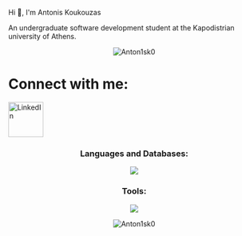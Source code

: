 Hi 👋, I'm Antonis Koukouzas

An undergraduate software development student at the Kapodistrian university of Athens.

<p align="center"> 
    <img src="https://komarev.com/ghpvc/?username=Anton1sk0&label=Profile%20Views&color=534bc3&style=flat" alt="Anton1sk0" /> 
</p>

# Connect with me:
[<img align="left" alt="LinkedIn" width="70px" src="https://cdn-icons-png.flaticon.com/512/174/174857.png" />][linkedin]

<br clear="left"/>

[linkedin]: https://www.linkedin.com/in/antonis-koukouzas-39a2a3285/

 <h3 align="center">Languages and Databases:</h3>
<p align="center">
    <img src="https://skillicons.dev/icons?i=js,cpp,c,html,css,react,mongodb,postgres,mysql,java,bash,springboot" />
</p>

<h3 align="center">Tools:</h3>
<p align="center">
    <img src="https://skillicons.dev/icons?i=docker,postman,git,gcp,idea,kafka,linux,maven,nginx,vim," />
  </a>
</p>

<p align="center">
    <img align="center" src="https://github-readme-stats.vercel.app/api/top-langs?username=Anton1sk0&show_icons=true&theme=dark&locale=en&layout=donut" alt="Anton1sk0" />
</p>

<br clear="left"/>
